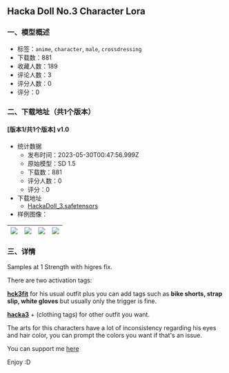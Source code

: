 ## Hacka Doll No.3 Character Lora
### 一、模型概述

- 标签：`anime`, `character`, `male`, `crossdressing`
- 下载数：881
- 收藏人数：189
- 评论人数：3
- 评分人数：0
- 评分：0

### 二、下载地址（共1个版本）

#### [版本1/共1个版本] v1.0

- 统计数据
  - 发布时间：2023-05-30T00:47:56.999Z
  - 原始模型：SD 1.5
  - 下载数：881
  - 评分人数：0
  - 评分：0
- 下载地址
  - [HackaDoll_3.safetensors](https://civitai.com/api/download/models/84414)
- 样例图像：

| <img src="https://image.civitai.com/xG1nkqKTMzGDvpLrqFT7WA/2bd26052-d35b-4b7e-b45f-595524cdfc4a/width=450/953748.jpeg" /> | <img src="https://image.civitai.com/xG1nkqKTMzGDvpLrqFT7WA/40fd6067-c587-470c-b7f3-567f35b5ce3f/width=450/953749.jpeg" /> | <img src="https://image.civitai.com/xG1nkqKTMzGDvpLrqFT7WA/418ac825-a00a-4fed-86a5-5fbd5e44f449/width=450/953745.jpeg" /> | <img src="https://image.civitai.com/xG1nkqKTMzGDvpLrqFT7WA/62636676-525e-4eb7-8287-4d61a9b797b8/width=450/953744.jpeg" /> |
| ---- | ---- | ---- | ---- |


### 三、详情
<p>Samples at 1 Strength with higres fix.</p><p></p><p>There are two activation tags:</p><p><strong><u>hck3fit</u></strong> for his usual outfit plus you can add tags such as <strong>bike shorts, strap slip, white gloves</strong> but usually only the trigger is fine.</p><p></p><p><strong><u>hacka3</u></strong> + (clothing tags) for other outfit you want.</p><p></p><p>The arts for this characters have a lot of inconsistency regarding his eyes and hair color, you can prompt the colors you want if that's an issue.</p><p></p><p>You can support me <a target="_blank" rel="ugc" href="https://ko-fi.com/mooseful">here</a></p><p>Enjoy :D</p>